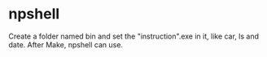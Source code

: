 # npshell
Create a folder named bin and set the "instruction".exe in it, like car, ls and date.
After Make, npshell can use.

